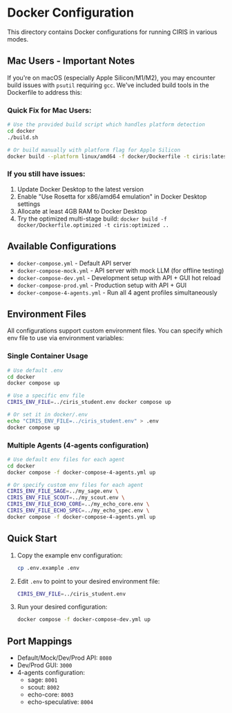 # Docker Configuration

This directory contains Docker configurations for running CIRIS in various modes.

## Mac Users - Important Notes

If you're on macOS (especially Apple Silicon/M1/M2), you may encounter build issues with `psutil` requiring `gcc`. We've included build tools in the Dockerfile to address this:

### Quick Fix for Mac Users:
```bash
# Use the provided build script which handles platform detection
cd docker
./build.sh

# Or build manually with platform flag for Apple Silicon
docker build --platform linux/amd64 -f docker/Dockerfile -t ciris:latest ..
```

### If you still have issues:
1. Update Docker Desktop to the latest version
2. Enable "Use Rosetta for x86/amd64 emulation" in Docker Desktop settings
3. Allocate at least 4GB RAM to Docker Desktop
4. Try the optimized multi-stage build: `docker build -f docker/Dockerfile.optimized -t ciris:optimized ..`

## Available Configurations

- `docker-compose.yml` - Default API server
- `docker-compose-mock.yml` - API server with mock LLM (for offline testing)
- `docker-compose-dev.yml` - Development setup with API + GUI hot reload
- `docker-compose-prod.yml` - Production setup with API + GUI
- `docker-compose-4-agents.yml` - Run all 4 agent profiles simultaneously

## Environment Files

All configurations support custom environment files. You can specify which env file to use via environment variables:

### Single Container Usage
```bash
# Use default .env
cd docker
docker compose up

# Use a specific env file
CIRIS_ENV_FILE=../ciris_student.env docker compose up

# Or set it in docker/.env
echo "CIRIS_ENV_FILE=../ciris_student.env" > .env
docker compose up
```

### Multiple Agents (4-agents configuration)
```bash
# Use default env files for each agent
cd docker
docker compose -f docker-compose-4-agents.yml up

# Or specify custom env files for each agent
CIRIS_ENV_FILE_SAGE=../my_sage.env \
CIRIS_ENV_FILE_SCOUT=../my_scout.env \
CIRIS_ENV_FILE_ECHO_CORE=../my_echo_core.env \
CIRIS_ENV_FILE_ECHO_SPEC=../my_echo_spec.env \
docker compose -f docker-compose-4-agents.yml up
```

## Quick Start

1. Copy the example env configuration:
   ```bash
   cp .env.example .env
   ```

2. Edit `.env` to point to your desired environment file:
   ```bash
   CIRIS_ENV_FILE=../ciris_student.env
   ```

3. Run your desired configuration:
   ```bash
   docker compose -f docker-compose-dev.yml up
   ```

## Port Mappings

- Default/Mock/Dev/Prod API: `8080`
- Dev/Prod GUI: `3000`
- 4-agents configuration:
  - sage: `8001`
  - scout: `8002`
  - echo-core: `8003`
  - echo-speculative: `8004`